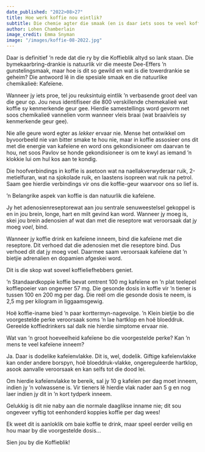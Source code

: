 ```yaml
---
date_published: "2022>08>27"
title: Hoe werk koffie nou eintlik?
subtitle: Die chemie agter die smaak (en is daar iets soos te veel koffie?)
author: Lohen Chamberlain
image_credit: Emma Snyman
image: "/images/koffie-08-2022.jpg"
---
```


Daar is definitief ’n rede dat die ry by die Koffieblik altyd so lank staan. Die bymekaarbring-drankie is natuurlik vir die meeste Dee-Effers ’n gunstelingsmaak, maar hoe is dit so gewild en wat is die towerdrankie se geheim? Die antwoord lê in die spesiale smaak en die natuurlike chemikalieë: Kafeïene.

Wanneer jy iets proe, tel jou reuksintuig eintlik ’n verbasende groot deel van die geur op. Jou neus identifiseer die 800 verskillende chemekalieë wat koffie sy kenmerkende geur gee. Hierdie samestellings word gevorm net soos chemikalieë vannelien vorm wanneer vleis braai (wat braaivleis sy kenmerkende geur gee).

Nie alle geure word egter as _lekker_ ervaar nie. Mense het ontwikkel om byvoorbeeld nie van bitter smake te hou nie, maar in koffie assosieer ons dit met die energie van kafeïene en word ons gekondisioneer om daarvan te hou, net soos Pavlov se honde gekondisioneer is om te kwyl as iemand ’n klokkie lui om hul kos aan te kondig.

Die hoofverbindings in koffie is asetoon wat na naellakverwyderaar ruik, 2-metielfuran, wat na sjokolade ruik, en laastens isopreen wat ruik na petrol. Saam gee hierdie verbindings vir ons die koffie-geur waarvoor ons so lief is.

’n Belangrike aspek van koffie is dan natuurlik die kafeïene.

Jy het adenosienreseptorewat aan jou sentrale senuweestelsel gekoppel is en in jou brein, longe, hart en milt gevind kan word. Wanneer jy moeg is, skei jou brein adenosien af wat dan met die reseptore wat veroorsaak dat jy moeg _voel_, bind.

Wanneer jy koffie drink en kafeïene inneem, bind die kafeïene met die reseptore. Dit verhoed dat die adenosien met die reseptore bind. Dus verhoed dit dat jy moeg voel. Daarmee saam veroorsaak kafeïene dat ’n bietjie adrenalien en dopamien afgeskei word.

Dit is die skop wat soveel koffieliefhebbers geniet.

’n Standaardkoppie koffie bevat omtrent 100 mg kafeïene en ’n plat teelepel koffiepoeier van ongeveer 57 mg. Die gesonde dosis in koffie vir ’n tiener is tussen 100 en 200 mg per dag. Die reël om die gesonde dosis te neem, is 2,5 mg per kilogram in liggaamsgewig.

Hoë koffie-iname bied ’n paar korttermyn-nagevolge. ’n Klein bietjie bo die voorgestelde perke veroorsaak soms ’n lae hartklop en hoë bloeddruk. Gereelde koffiedrinkers sal dalk nie hierdie simptome ervaar nie.

Wat van ’n groot hoeveelheid kafeïene bo die voorgestelde perke? Kan ’n mens te veel kafeïene inneem?

Ja. Daar is dodelike kafeïenvlakke. Dit is, wel, dodelik. Giftige kafeïenvlakke kan onder andere borspyn, hoë bloeddruk-vlakke, ongereguleerde hartklop, asook aanvalle veroorsaak en kan selfs tot die dood lei.

Om hierdie kafeïenvlakke te bereik, sal jy 10 g kafeïen per dag moet inneem, indien jy ’n volwassene is. Vir tieners lê hierdie vlak nader aan 5 g en nog laer indien jy dit in ’n kort tydperk inneem.

Gelukkig is dit nie naby aan die normale daaglikse inname nie; dit sou ongeveer vyftig tot eenhonderd koppies koffie per dag wees!

Ek weet dit is aanloklik om baie koffie te drink, maar speel eerder veilig en hou maar by die voorgestelde dosis...

Sien jou by die Koffieblik!
